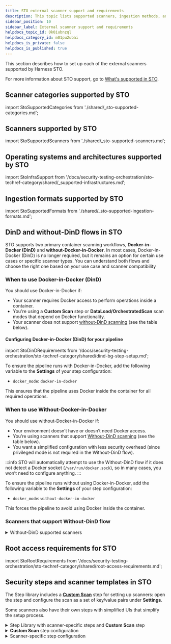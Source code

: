 ```yaml
---
title: STO external scanner support and requirements
description: This topic lists supported scanners, ingestion methods, and requirements.
sidebar_position: 10
sidebar_label: External scanner support and requirements
helpdocs_topic_id: 0k0iubnzql
helpdocs_category_id: m01pu2ubai
helpdocs_is_private: false
helpdocs_is_published: true
---
```


This section describes how to set up each of the external scanners supported by Harness STO.

For more information about STO support, go to [What's supported in STO](/docs/security-testing-orchestration/whats-supported).


## Scanner categories supported by STO

import StoSupportedCategories from './shared/_sto-supported-categories.md';

<StoSupportedCategories />

<!-- 
### Data ingestion methods supported by STO

import StoSupportedMethods from './shared/_sto-supported-methods.md';

<StoSupportedMethods />

The scanner, targets, and scan approach combinations are covered in the next section.

-->

## Scanners supported by STO

import StoSupportedScanners from './shared/_sto-supported-scanners.md';

<StoSupportedScanners />

##  Operating systems and architectures supported by STO

import StoInfraSupport from '/docs/security-testing-orchestration/sto-techref-category/shared/_supported-infrastructures.md';

<StoInfraSupport />


## Ingestion formats supported by STO

import StoSupportedFormats from './shared/_sto-supported-ingestion-formats.md';

<StoSupportedFormats />



## DinD and without-DinD flows in STO

STO supports two primary container scanning workflows, **Docker-in-Docker (DinD)** and **without-Docker-in-Docker**. In most cases, Docker-in-Docker (DinD) is no longer required, but it remains an option for certain use cases or specific scanner types. You can understand both flows and choose the right one based on your use case and scanner compatibility

### When to use Docker-in-Docker (DinD)

You should use Docker-in-Docker if:
- Your scanner requires Docker access to perform operations inside a container.
- You're using a **Custom Scan** step or **DataLoad/OrchestratedScan** scan modes that depend on Docker functionality.
- Your scanner does not support [without-DinD scanning](#scanners-that-support-without-dind-flow) (see the table below).

#### Configuring Docker-in-Docker (DinD) for your pipeline

import StoDinDRequirements from '/docs/security-testing-orchestration/sto-techref-category/shared/dind-bg-step-setup.md';

<StoDinDRequirements />

To ensure the pipeline runs with Docker-in-Docker, add the following variable to the **Settings** of your step configuration:

- `docker_mode`: `docker-in-docker`

This ensures that the pipeline uses Docker inside the container for all required operations.

### When to use Without-Docker-in-Docker

You should use without-Docker-in-Docker if:

- Your environment doesn’t have or doesn’t need Docker access.
- You’re using scanners that support [Without-DinD scanning](#scanners-that-support-without-dind-flow) (see the table below).
- You want a simplified configuration with less security overhead (since privileged mode is not required in the Without-DinD flow).

:::info
STO will automatically attempt to use the Without-DinD flow if it does not detect a Docker socket (`/var/run/docker.sock`), so in many cases, you won’t need to configure anything.
:::

To ensure the pipeline runs without using Docker-in-Docker, add the following variable to the **Settings** of your step configuration:

- `docker_mode`: `without-docker-in-docker`

This forces the pipeline to avoid using Docker inside the container.


### Scanners that support Without-DinD flow
<details>
<summary>Without-DinD supported scanners</summary>

import WithoutDinDSupportedScanners from '/docs/security-testing-orchestration/sto-techref-category/shared/_without-dind-supported-scanners.md';

<WithoutDinDSupportedScanners />

</details>

## Root access requirements for STO

import StoRootRequirements from '/docs/security-testing-orchestration/sto-techref-category/shared/root-access-requirements.md';

<StoRootRequirements />

<!-- 
### Scanner binaries used in STO container images

import StoSupportedBinaries from './shared/_sto-supported-binaries.md';

<StoSupportedBinaries />

-->


## Security steps and scanner templates in STO

The Step library includes a [**Custom Scan**](/docs/security-testing-orchestration/custom-scanning/custom-scan-reference) step for setting up scanners: open the step and configure the scan as a set of key/value pairs under **Settings**. 

Some scanners also have their own steps with simplified UIs that simplify the setup process.

<details>
<summary>Step Library with scanner-specific steps and <b>Custom Scan</b> step</summary>

![Step Library with scanner-specific steps and Custom Scan step](./static/security-steps-tab.png)

</details>

<details>
<summary><b>Custom Scan</b> step configuration</summary>

![Custom Scan step configuration](./static/config-scan-step.png)

</details>

<details>
<summary>Scanner-specific step configuration</summary>

![Scanner-specific step configuration](./static/sto-step-palette-example.png)

</details>

